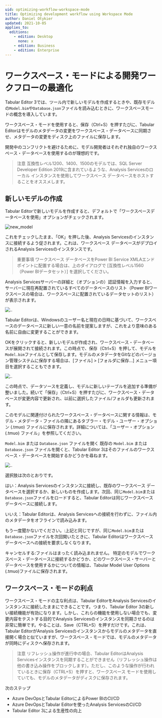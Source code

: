 ```yaml
---
uid: optimizing-workflow-workspace-mode
title: Optimizing development workflow using Workspace Mode
author: Daniel Otykier
updated: 2021-10-05
applies_to:
  editions:
    - edition: Desktop
      none: x
    - edition: Business
    - edition: Enterprise
---
```



# ワークスペース・モードによる開発ワークフローの最適化

Tabular Editor 3では、ツール内で新しいモデルを作成するときや、既存モデルの`Model.bim`や`Database.json`ファイルを読み込むときに、ワークスペースモードの概念を導入しています。

ワークスペース・モードを使用すると、保存（Ctrl+S）を押すたびに、Tabular Editorはモデルのメタデータの変更をワークスペース・データベースに同期させ、メタデータの変更をディスク上のファイルに保存します。

開発中のコンフリクトを避けるために、モデル開発者はそれぞれ独自のワークスペース・データベースを使用するのが理想的です。

>注意
>互換性レベル1200、1400、1500のモデルでは、SQL Server Developer Edition 2019に含まれているような、Analysis Servicesのローカル インスタンスを使用してワークスペース データベースをホストすることをオススメします。

## 新しいモデルの作成

Tabular Editorで新しいモデルを作成すると、デフォルトで「ワークスペースデータベースを使用」オプションがチェックされます。

![new_model](https://docs.tabulareditor.com/images/new-model.png)

これをチェックしたまま、「OK」を押した後、Analysis Servicesのインスタンスに接続するよう促されます。これは、ワークスペース データベースがデプロイされるAnalysis Servicesのインスタンスです。

>重要事項
>ワークスペース データベースをPower BI Service XMLAエンドポイントに配置する場合は、上のダイアログで [互換性レベル1560（Power BIデータセット）] を選択してください。

Analysis Servicesサーバーの詳細と（オプションの）認証情報を入力すると、サーバーに現在再配置されているすべてのデータベースのリスト（Power BIワークスペースの場合は、ワークスペースに配置されているデータセットのリスト）が表示されます。

![..](https://docs.tabulareditor.com/images/select-workspace-database.png)

Tabular Editorは、Windowsのユーザー名と現在の日時に基づいて、ワークスペースのデータベースに新しい一意の名前を提案しますが、これをより意味のある名前に自由に変更することができます。

OKをクリックすると、新しいモデルが作成され、ワークスペース・データベースが展開されて接続されます。この時点で、保存（Ctrl+S）を押して、モデルを``Model.bim``ファイルとして保存します。モデルのメタデータをGitなどのバージョン管理システムに保存する場合は、[ファイル] > [フォルダに保存...] メニュー項目を選択することもできます。

![..](https://docs.tabulareditor.com/images/save-new-to-folder.png)

この時点で、データソースを定義し、モデルに新しいテーブルを追加する準備が整いました。続いて「保存」（Ctrl+S）を押すたびに、ワークスペース・データベースが変更内容で更新され、以前に選択したファイル/フォルダも更新されます。

このモデルに関連付けられたワークスペース・データベースに関する情報は、モデル・メタデータ・ファイルの隣にあるタブラー・モデル・ユーザー・オプション (.tmuo) ファイルに保存されます。詳細については、「ユーザー・オプション (.tmuo) ファイル」を参照してください。

`Model.bim` または `Database.json` ファイルを開く
既存の `Model.bim` または `Database.json` ファイルを開くと、Tabular Editor 3はそのファイルのワークスペース・データベースを開始するかどうかを尋ねます。

![..](https://docs.tabulareditor.com/images/connect-to-wsdb.png)

選択肢は次のとおりです。

はい：Analysis Servicesのインスタンスに接続し、既存のワークスペース データベースを選択するか、新しいものを作成します。次回、同じ`Model.bim`または`Database.json`ファイルをロードすると、Tabular Editorは同じワークスペースデータベースに接続します。

いいえ：Tabular Editorは、Analysis Servicesへの接続を行わずに、ファイル内のメタデータをオフラインで読み込みます。

もう一度聞かないでください。:上記と同じですが、同じ`Model.bim`または`Database.json`ファイルを次回開いたときに、Tabular Editorはワークスペースデータベースへの接続を要求しなくなります。

キャンセルする:ファイルはまったく読み込まれません。
特定のモデルでワークスペース・データベースに接続するかどうか、どのワークスペース・サーバーとデータベースを使用するかについての情報は、Tabular Model User Options (.tmuo)ファイルに保存されます。

## ワークスペース・モードの利点

ワークスペース・モードの主な利点は、Tabular EditorをAnalysis Servicesのインスタンスに接続したままにできることです。つまり、Tabular Editor 3の新しい接続機能が有効になります。しかし、これらの機能を使用しない場合でも、変更内容をテストする目的でAnalysis Servicesのインスタンスを同期させるのは非常に簡単です。やることは、Save（CTRL+S）を押すだけです。これは、Tabular EditorがAnalysis Servicesのインスタンスからモデルのメタデータを直接開く場合と似ていますが、ワークスペース・モードでは、モデルのメタデータが同時にディスクへ保存されます。

>注意
>リフレッシュ操作が進行中の場合、Tabular EditorはAnalysis Servicesインスタンスを同期することができません（リフレッシュ操作は他の書き込み操作をブロックします）。ただし、このような操作が行われているときに保存（CTRL+S）を押すと、ワークスペース モードを使用していても、モデルのメタデータがディスクに保存されます。

次のステップ

- Azure DevOpsとTabular EditorによるPower BIのCI/CD
- Azure DevOpsとTabular Editorを使ったAnalysis ServicesのCI/CD
- Tabular Editor 3による生産性の向上
